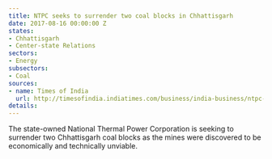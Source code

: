 ```yaml
---
title: NTPC seeks to surrender two coal blocks in Chhattisgarh
date: 2017-08-16 00:00:00 Z
states:
- Chhattisgarh
- Center-state Relations
sectors:
- Energy
subsectors:
- Coal
sources:
- name: Times of India
  url: http://timesofindia.indiatimes.com/business/india-business/ntpc-seeks-advice-to-surrender-2-coal-mines-in-chhattisgarh/articleshow/59971065.cms
details: 
---
```


The state-owned National Thermal Power Corporation is seeking to surrender two Chhattisgarh coal blocks as the mines were discovered to be economically and technically unviable. 
